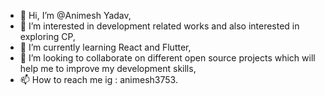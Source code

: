 - 👋 Hi, I’m @Animesh Yadav,
- 👀 I’m interested in development related works and also interested in exploring CP,
- 🌱 I’m currently learning React and Flutter,
- 💞️ I’m looking to collaborate on different open source projects which will help me to improve my development skills, 
- 📫 How to reach me ig : animesh3753.

<!---
cool-coderAni94/cool-coderAni94 is a ✨ special ✨ repository because its `README.md` (this file) appears on your GitHub profile.
You can click the Preview link to take a look at your changes.
--->
